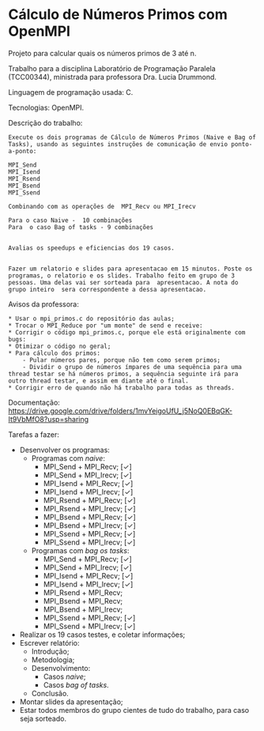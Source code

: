 # Cálculo de Números Primos com OpenMPI

Projeto para calcular quais os números primos de 3 até n.

Trabalho para a disciplina Laboratório de Programação Paralela (TCC00344), ministrada para professora Dra. Lucia Drummond.

Linguagem de programação usada: C.

Tecnologias: OpenMPI.



Descrição do trabalho:

    Execute os dois programas de Cálculo de Números Primos (Naive e Bag of Tasks), usando as seguintes instruções de comunicação de envio ponto-a-ponto:

    MPI_Send
    MPI_Isend
    MPI_Rsend
    MPI_Bsend
    MPI_Ssend

    Combinando com as operações de  MPI_Recv ou MPI_Irecv

    Para o caso Naive -  10 combinações
    Para  o caso Bag of tasks - 9 combinações


    Avalias os speedups e eficiencias dos 19 casos.


    Fazer um relatorio e slides para apresentacao em 15 minutos. Poste os programas, o relatorio e os slides. Trabalho feito em grupo de 3 pessoas. Uma delas vai ser sorteada para  apresentacao. A nota do grupo inteiro  sera correspondente a dessa apresentacao.



Avisos da professora:

    * Usar o mpi_primos.c do repositório das aulas;
    * Trocar o MPI_Reduce por "um monte" de send e receive:
    * Corrigir o código mpi_primos.c, porque ele está originalmente com bugs:
    * Otimizar o código no geral;
    * Para cálculo dos primos:
        - Pular números pares, porque não tem como serem primos;
        - Dividir o grupo de números ímpares de uma sequência para uma thread testar se há números primos, a sequência seguinte irá para outro thread testar, e assim em diante até o final.
    * Corrigir erro de quando não há trabalho para todas as threads.


Documentação: https://drive.google.com/drive/folders/1mvYeigoUfU_j5NoQ0EBqGK-It9VbMfO8?usp=sharing


Tarefas a fazer:

* Desenvolver os programas:
    - Programas com _naive_:
        * MPI_Send + MPI_Recv; [✓]
        * MPI_Send + MPI_Irecv; [✓]
        * MPI_Isend + MPI_Recv; [✓]
        * MPI_Isend + MPI_Irecv; [✓]
        * MPI_Rsend + MPI_Recv; [✓]
        * MPI_Rsend + MPI_Irecv; [✓]
        * MPI_Bsend + MPI_Recv; [✓]
        * MPI_Bsend + MPI_Irecv; [✓]
        * MPI_Ssend + MPI_Recv; [✓]
        * MPI_Ssend + MPI_Irecv; [✓]
    - Programas com _bag os tasks_:
        * MPI_Send + MPI_Recv; [✓]
        * MPI_Send + MPI_Irecv; [✓]
        * MPI_Isend + MPI_Recv; [✓]
        * MPI_Isend + MPI_Irecv; [✓]
        * MPI_Rsend + MPI_Recv;
        * MPI_Bsend + MPI_Recv;
        * MPI_Bsend + MPI_Irecv;
        * MPI_Ssend + MPI_Recv; [✓]
        * MPI_Ssend + MPI_Irecv; [✓]
* Realizar os 19 casos testes, e coletar informações;
* Escrever relatório:
    - Introdução;
    - Metodologia;
    - Desenvolvimento:
        * Casos _naive_;
        * Casos _bag of tasks_.
    - Conclusão.
* Montar slides da apresentação;
* Estar todos membros do grupo cientes de tudo do trabalho, para caso seja sorteado.